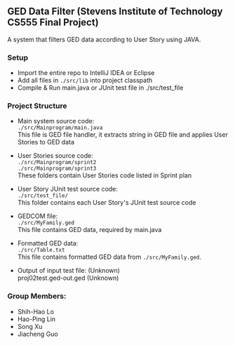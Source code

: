 ## GED Data Filter (Stevens Institute of Technology CS555 Final Project)

A system that filters GED data according to User Story using JAVA.

### Setup

* Import the entire repo to IntelliJ IDEA or Eclipse
* Add all files in `./src/lib` into project classpath
* Compile & Run main.java or JUnit test file in ./src/test_file

### Project Structure

* Main system source code: <br>
  `./src/Mainprogram/main.java` <br>
  This file is GED file handler, it extracts string in GED file and applies User Stories to GED data <br>
* User Stories source code: <br>
  `./src/Mainprogram/sprint2` <br>
  `./src/Mainprogram/sprint3` <br>
  These folders contain User Stories code listed in Sprint plan<br>
* User Story JUnit test source code: <br>
  `./src/test_file/` <br>
  This folder contains each User Story's JUnit test source code <br>
* GEDCOM file:<br>
  `./src/MyFamily.ged` <br>
  This file contains GED data, required by main.java <br>
* Formatted GED data: <br>
  `./src/Table.txt` <br>
  This file contains formatted GED data from `./src/MyFamily.ged`. <br>
  
* Output of input test file: (Unknown) <br>
  proj02test.ged-out.ged  (Unknown) <br>

### Group Members:
* Shih-Hao Lo
* Hao-Ping Lin
* Song Xu
* Jiacheng Guo
